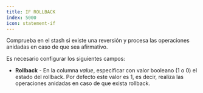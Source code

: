 ```yaml
---
title: IF ROLLBACK
index: 5000
icon: statement-if
---
```


Comprueba en el stash si existe una reversión y procesa las operaciones anidadas en caso de que sea afirmativo.

Es necesario configurar los siguientes campos:

- **Rollback** - En la columna *value*, especificar con valor booleano (1 o 0) el estado del rollback. Por defecto este
  valor es 1, es decir, realiza las operaciones anidadas en caso de que exista rollback.
